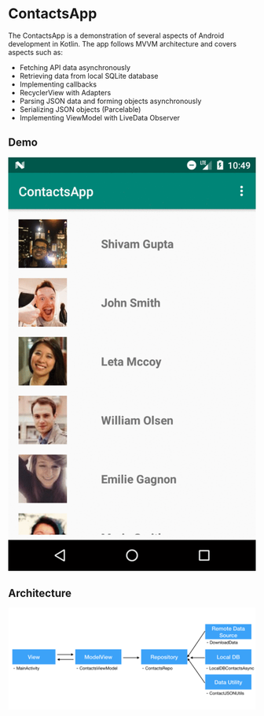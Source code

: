 # ContactsApp

The ContactsApp is a demonstration of several aspects of Android development in Kotlin. 
The app follows MVVM architecture and covers aspects such as:
- Fetching API data asynchronously
- Retrieving data from local SQLite database
- Implementing callbacks
- RecyclerView with Adapters
- Parsing JSON data and forming objects asynchronously
- Serializing JSON objects (Parcelable)
- Implementing ViewModel with LiveData Observer

## Demo
![Demo](demo/demo.gif)

## Architecture
![Demo](demo/mvvm.png)
